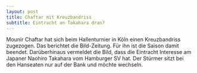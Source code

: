```yaml
---
layout: post
title: Chaftar mit Kreuzbandriss
subtitle: Eintracht an Takahara dran?
---
```


Mounir Chaftar hat sich beim Hallenturnier in Köln einen Kreuzbandriss zugezogen. Das berichtet die Bild-Zeitung. Für ihn ist die Saison damit beendet. Darüberhinaus vermeldet die Bild, dass die Eintracht Interesse am Japaner Naohiro Takahara vom Hamburger SV hat. Der Stürmer sitzt bei den Hanseaten nur auf der Bank und möchte wechseln. 


